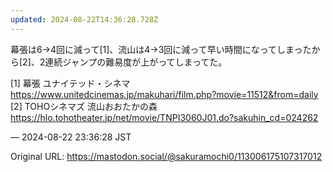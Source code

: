 ```yaml
---
updated: 2024-08-22T14:36:28.728Z
---
```


<p>幕張は6→4回に減って[1]、流山は4→3回に減って早い時間になってしまったから[2]、2連続ジャンプの難易度が上がってしまってた。</p><p>[1] 幕張 ユナイテッド・シネマ <br /><a href="https://www.unitedcinemas.jp/makuhari/film.php?movie=11512&amp;from=daily" target="_blank" rel="nofollow noopener noreferrer" translate="no"><span class="invisible">https://www.</span><span class="ellipsis">unitedcinemas.jp/makuhari/film</span><span class="invisible">.php?movie=11512&amp;from=daily</span></a><br />[2] TOHOシネマズ 流山おおたかの森<br /><a href="https://hlo.tohotheater.jp/net/movie/TNPI3060J01.do?sakuhin_cd=024262" target="_blank" rel="nofollow noopener noreferrer" translate="no"><span class="invisible">https://</span><span class="ellipsis">hlo.tohotheater.jp/net/movie/T</span><span class="invisible">NPI3060J01.do?sakuhin_cd=024262</span></a></p>

&mdash; 2024-08-22 23:36:28 JST

Original URL: https://mastodon.social/@sakuramochi0/113006175107317012
